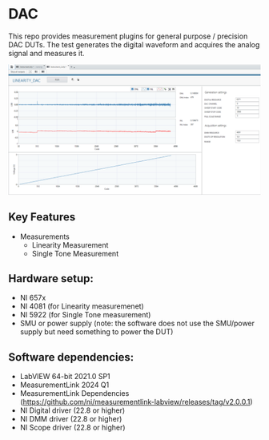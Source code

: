 # DAC
This repo provides measurement plugins for general purpose / precision DAC DUTs. The test generates the digital waveform  and acquires the analog signal and measures it.

 ![alt text](docs/images/Linearity_measurement.png)

## Key Features
- Measurements
    - Linearity Measurement
    - Single Tone Measurement

## Hardware setup:
- NI 657x
- NI 4081 (for Linearity measuremenet)
- NI 5922 (for Single Tone measurement)
- SMU or power supply (note: the software does not use the SMU/power supply but need something to power the DUT)

## Software dependencies:
- LabVIEW 64-bit 2021.0 SP1
- MeasurementLink 2024 Q1
- MeasurementLink Dependencies (https://github.com/ni/measurementlink-labview/releases/tag/v2.0.0.1)
- NI Digital driver (22.8 or higher)
- NI DMM driver (22.8 or higher)
- NI Scope driver (22.8 or higher)
